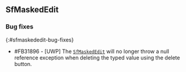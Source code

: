 ## SfMaskedEdit

### Bug fixes
{:#sfmaskededit-bug-fixes}

* \#FB31896 - [UWP] The [`SfMaskedEdit`](https://help.syncfusion.com/cr/xamarin/Syncfusion.XForms.MaskedEdit.SfMaskedEdit.html) will no longer throw a null reference exception when deleting the typed value using the delete button.